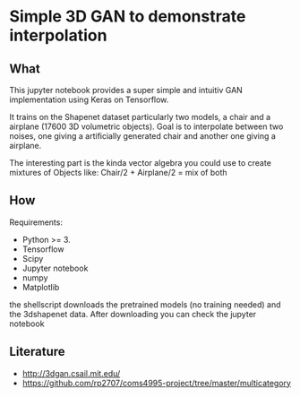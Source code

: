 # Simple 3D GAN to demonstrate interpolation

## What

This jupyter notebook provides 
a super simple and intuitiv GAN implementation using Keras on Tensorflow.

It trains on the Shapenet dataset particularly two models, a chair and a airplane (17600 3D volumetric objects).
Goal is to interpolate between two noises, one giving a artificially generated chair and another one giving a airplane.

The interesting part is the kinda vector algebra you could use to create mixtures of Objects like:
Chair/2 + Airplane/2 = mix of both


## How
Requirements:

- Python >= 3.
- Tensorflow
- Scipy
- Jupyter notebook
- numpy
- Matplotlib


the shellscript downloads the pretrained models (no training needed) and the 3dshapenet data. After downloading you can check the jupyter notebook

## Literature

- http://3dgan.csail.mit.edu/
- https://github.com/rp2707/coms4995-project/tree/master/multicategory
